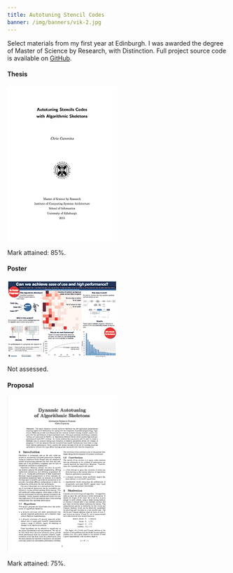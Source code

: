 ```yaml
---
title: Autotuning Stencil Codes
banner: /img/banners/vik-2.jpg
---
```


Select materials from my first year at Edinburgh. I was awarded the
degree of Master of Science by Research, with Distinction. Full
project source code is available on
[GitHub](https://github.com/ChrisCummins/msc-thesis).

#### Thesis
<div class="paper">
  <a href="/u/ed/msc-thesis.pdf">
    <img src="/u/ed/msc-thesis.png"/>
  </a>
  <p>Mark attained: 85%.</p>
</div>

#### Poster
<div class="paper">
  <a href="/u/ed/msc-poster.pdf">
    <img src="/u/ed/msc-poster.png"/>
  </a>
  <p>Not assessed.</p>
</div>

#### Proposal
<div class="paper">
  <a href="/u/ed/msc-proposal.pdf">
    <img src="/u/ed/msc-proposal.png"/>
  </a>
  <p>Mark attained: 75%.</p>

</div>
